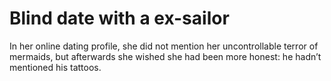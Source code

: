 Blind date with a ex-sailor===========================



In her online dating profile, she did not mention her uncontrollable terror of mermaids, but afterwards she wished she had been more honest: he hadn’t mentioned his tattoos.